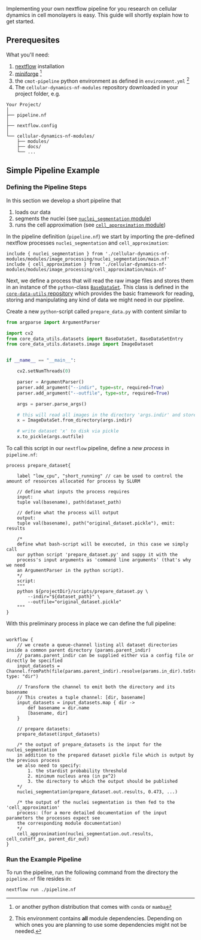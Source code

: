 Implementing your own nextflow pipeline for you research on cellular dynamics in cell monolayers is easy.
This guide will shortly explain how to get started.

## Prerequesites

What you'll need:
1. [nextflow](https://www.nextflow.io/) installation
2. [miniforge](https://github.com/conda-forge/miniforge) [^1]
3. the `cmot-pipeline` python environment as defined in `environment.yml` [^2]
4. The `cellular-dynamics-nf-modules` repository downloaded in your project folder, e.g.
```
Your Project/
│
├── pipeline.nf
│
├── nextflow.config
│
└── cellular-dynamics-nf-modules/
    ├── modules/
    ├── docs/
    └── ...
```

## Simple Pipeline Example

### Defining the Pipeline Steps
In this section we develop a short pipeline that
1. loads our data
2. segments the nuclei (see [`nuclei_segmentation` module](./modules.md#nuclei-segmentation))
3. runs the cell approximation (see [`cell_approximation` module](./modules.md#cell-approximation))

In the pipeline definition (`pipeline.nf`) we start by importing the pre-defined nextflow processes
`nuclei_segmentation` and `cell_approximation`:

```nextflow
include { nuclei_segmentation } from './cellular-dynamics-nf-modules/modules/image_processing/nuclei_segmentation/main.nf'
include { cell_approximation } from './cellular-dynamics-nf-modules/modules/image_processing/cell_approximation/main.nf'
```

Next, we define a process that will read the raw image files and stores them in an instance of the
`python`-class [`BaseDataSet`](https://github.com/lettlini/core-data-utils/blob/f47e058826d6d9905e75b61b8f154815d876d788/core_data_utils/datasets/base_dataset.py#L48C1-L48C19).
This class is defined in the [`core-data-utils` repository](https://github.com/lettlini/core-data-utils) which provides the basic framework
for reading, storing and manipulating any kind of data we might need in our pipeline.

Create a new `python`-script called `prepare_data.py` with content similar to

```python
from argparse import ArgumentParser

import cv2
from core_data_utils.datasets import BaseDataSet, BaseDataSetEntry
from core_data_utils.datasets.image import ImageDataset


if __name__ == "__main__":

    cv2.setNumThreads(0)

    parser = ArgumentParser()
    parser.add_argument("--indir", type=str, required=True)
    parser.add_argument("--outfile", type=str, required=True)

    args = parser.parse_args()

    # this will read all images in the directory 'args.indir' and store them in 'x'
    x = ImageDataSet.from_directory(args.indir)

    # write dataset 'x' to disk via pickle
    x.to_pickle(args.outfile)
```

To call this script in our `nextflow` pipeline, define a _new process_
in `pipeline.nf`:

```nextflow
process prepare_dataset{

    label "low_cpu", "short_running" // can be used to control the amount of resources allocated for process by SLURM

    // define what inputs the process requires
    input:
    tuple val(basename), path(dataset_path)

    // define what the process will output
    output:
    tuple val(basename), path("original_dataset.pickle"), emit: results

    /*
    define what bash-script will be executed, in this case we simply call
    our python script 'prepare_dataset.py' and suppy it with the
    process's input arguments as 'command line arguments' (that's why we need
    an ArgumentParser in the python script).
    */
    script:
    """
    python ${projectDir}/scripts/prepare_dataset.py \
        --indir="${dataset_path}" \
        --outfile="original_dataset.pickle"
    """
}
```

With this preliminary process in place we can define the full pipeline:
```nextflow

workflow {
    // we create a queue-channel listing all dataset directories inside a common parent directory (params.parent_indir)
    // params.parent_indir can be supplied either via a config file or directly be specified
    input_datasets = Channel.fromPath(file(params.parent_indir).resolve(params.in_dir).toString(), type: "dir")

    // Transform the channel to emit both the directory and its basename
    // This creates a tuple channel: [dir, basename]
    input_datasets = input_datasets.map { dir ->
        def basename = dir.name
        [basename, dir]
    }

    // prepare datasets:
    prepare_dataset(input_datasets)

    /* the output of prepare_datasets is the input for the nuclei_segmentation
    in addition to the prepared dataset pickle file which is output by the previous process
    we also need to specify:
        1. the stardist probability threshold
        2. minimum nucleus area (in px^2)
        3. the directory to which the output should be published
    */
    nuclei_segmentation(prepare_dataset.out.results, 0.473, ...)

    /* the output of the nuclei segmentation is then fed to the 'cell_approximation'
    process: (for a more detailed documentation of the input parameters the processes expect see
    the corresponding module documentation)
    */
    cell_approximation(nuclei_segmentation.out.results, cell_cutoff_px, parent_dir_out)
}

```

### Run the Example Pipeline

To run the pipeline, run the following command from the directory the `pipeline.nf`
file resides in:

```bash
nextflow run ./pipeline.nf
```


[^1]: or another python distribution that comes with `conda` or `mamba`
[^2]: This environment contains **all** module dependencies. Depending on which ones you are planning
to use some dependencies might not be needed.

